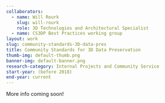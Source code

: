 ```yaml
---
collaborators: 
  - name: Will Rourk
    slug: will-rourk
    role: 3D Technologies and Architectural Specialist
  - name: CS3DP Best Practices working group
layout: work
slug: community-standards-3D-data-pres
title: Community Standards for 3D Data Preservation
thumb-img: default-thumb.png
banner-img: default-banner.png
research-category: Internal Projects and Community Service
start-year: (before 2018)
end-year: current
---
```

More info coming soon!
